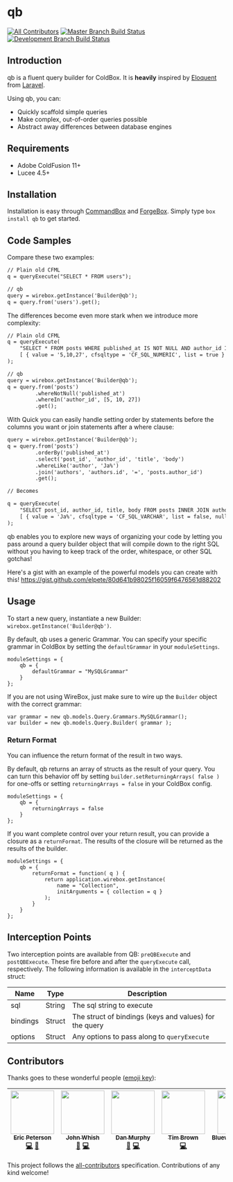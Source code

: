 # qb
[![All Contributors](https://img.shields.io/badge/all_contributors-5-orange.svg?style=flat-square)](#contributors)
[![Master Branch Build Status](https://img.shields.io/travis/elpete/qb/master.svg?style=flat-square&label=master)](https://travis-ci.org/elpete/qb)
[![Development Branch Build Status](https://img.shields.io/travis/elpete/qb/development.svg?style=flat-square&label=development)](https://travis-ci.org/elpete/qb)

## Introduction

qb is a fluent query builder for ColdBox.  It is **heavily** inspired by [Eloquent](https://laravel.com/docs/5.3/eloquent) from [Laravel](https://laravel.com/).

Using qb, you can:

+ Quickly scaffold simple queries
+ Make complex, out-of-order queries possible
+ Abstract away differences between database engines

## Requirements

+ Adobe ColdFusion 11+
+ Lucee 4.5+

## Installation

Installation is easy through [CommandBox](https://www.ortussolutions.com/products/commandbox) and [ForgeBox](https://www.coldbox.org/forgebox).  Simply type `box install qb` to get started.

## Code Samples

Compare these two examples:

```cfc
// Plain old CFML
q = queryExecute("SELECT * FROM users");

// qb
query = wirebox.getInstance('Builder@qb');
q = query.from('users').get();
```

The differences become even more stark when we introduce more complexity:

```cfc
// Plain old CFML
q = queryExecute(
    "SELECT * FROM posts WHERE published_at IS NOT NULL AND author_id IN ?",
    [ { value = '5,10,27', cfsqltype = 'CF_SQL_NUMERIC', list = true } ]
);

// qb
query = wirebox.getInstance('Builder@qb');
q = query.from('posts')
         .whereNotNull('published_at')
         .whereIn('author_id', [5, 10, 27])
         .get();
```

With Quick you can easily handle setting order by statements before the columns you want or join statements after a where clause:

```cfc
query = wirebox.getInstance('Builder@qb');
q = query.from('posts')
         .orderBy('published_at')
         .select('post_id', 'author_id', 'title', 'body')
         .whereLike('author', 'Ja%')
         .join('authors', 'authors.id', '=', 'posts.author_id')
         .get();

// Becomes

q = queryExecute(
    "SELECT post_id, author_id, title, body FROM posts INNER JOIN authors ON authors.id = posts.author_id WHERE author LIKE ? ORDER BY published_at",
    [ { value = 'Ja%', cfsqltype = 'CF_SQL_VARCHAR', list = false, null = false } ]
);
```

qb enables you to explore new ways of organizing your code by letting you pass around a query builder object that will compile down to the right SQL without you having to keep track of the order, whitespace, or other SQL gotchas!

Here's a gist with an example of the powerful models you can create with this!
https://gist.github.com/elpete/80d641b98025f16059f6476561d88202

## Usage

To start a new query, instantiate a new Builder: `wirebox.getInstance('Builder@qb')`.

By default, qb uses a generic Grammar.  You can specify your specific grammar in ColdBox by setting the `defaultGrammar` in your `moduleSettings`.

```
moduleSettings = {
    qb = {
        defaultGrammar = "MySQLGrammar"
    }
};
```

If you are not using WireBox, just make sure to wire up the `Builder` object with the correct grammar:

```
var grammar = new qb.models.Query.Grammars.MySQLGrammar();
var builder = new qb.models.Query.Builder( grammar );
```

### Return Format

You can influence the return format of the result in two ways.

By default, qb returns an array of structs as the result of your query.  You can turn this behavior off by setting `builder.setReturningArrays( false )` for one-offs or setting `returningArrays = false` in your ColdBox config.

```
moduleSettings = {
    qb = {
        returningArrays = false
    }
};
```

If you want complete control over your return result, you can provide a closure as a `returnFormat`.  The results of the closure will be returned as the results of the builder.

```
moduleSettings = {
    qb = {
        returnFormat = function( q ) {
            return application.wirebox.getInstance(
                name = "Collection",
                initArguments = { collection = q }
            );
        }
    }
};
```

## Interception Points

Two interception points are available from QB: `preQBExecute` and `postQBExecute`.  These fire before and after the `queryExecute` call, respectively.  The following information is available in the `interceptData` struct:

| Name | Type | Description |
| --- | --- | --- |
| sql | String | The sql string to execute | 
| bindings | Struct | The struct of bindings (keys and values) for the query |
| options | Struct | Any options to pass along to `queryExecute` |

## Contributors

Thanks goes to these wonderful people ([emoji key](https://github.com/kentcdodds/all-contributors#emoji-key)):

<!-- ALL-CONTRIBUTORS-LIST:START - Do not remove or modify this section -->
| [<img src="https://avatars2.githubusercontent.com/u/2583646?v=3" width="100px;"/><br /><sub>Eric Peterson</sub>](https://github.com/elpete)<br />[💻](https://github.com/elpete/qb/commits?author=elpete "Code") [📖](https://github.com/elpete/qb/commits?author=elpete "Documentation") | [<img src="https://avatars2.githubusercontent.com/u/148847?v=3" width="100px;"/><br /><sub>John Whish</sub>](http://www.aliaspooryorik.com/blog/)<br />[💬](#question-aliaspooryorik "Answering Questions") [💻](https://github.com/elpete/qb/commits?author=aliaspooryorik "Code") | [<img src="https://avatars0.githubusercontent.com/u/5429291?v=3" width="100px;"/><br /><sub>Dan Murphy</sub>](https://github.com/murphydan)<br />[🐛](https://github.com/elpete/qb/issues?q=author%3Amurphydan "Bug reports") [💻](https://github.com/elpete/qb/commits?author=murphydan "Code") | [<img src="https://avatars3.githubusercontent.com/u/1346234?v=3" width="100px;"/><br /><sub>Tim Brown</sub>](https://github.com/timmaybrown)<br />[💻](https://github.com/elpete/qb/commits?author=timmaybrown "Code") | [<img src="https://avatars0.githubusercontent.com/u/23514337?v=4" width="100px;"/><br /><sub>BluewaterSolutions</sub>](https://github.com/BluewaterSolutions)<br />[🐛](https://github.com/elpete/qb/issues?q=author%3ABluewaterSolutions "Bug reports") [💻](https://github.com/elpete/qb/commits?author=BluewaterSolutions "Code") [📖](https://github.com/elpete/qb/commits?author=BluewaterSolutions "Documentation") |
| :---: | :---: | :---: | :---: | :---: |
<!-- ALL-CONTRIBUTORS-LIST:END -->

This project follows the [all-contributors](https://github.com/kentcdodds/all-contributors) specification. Contributions of any kind welcome!
